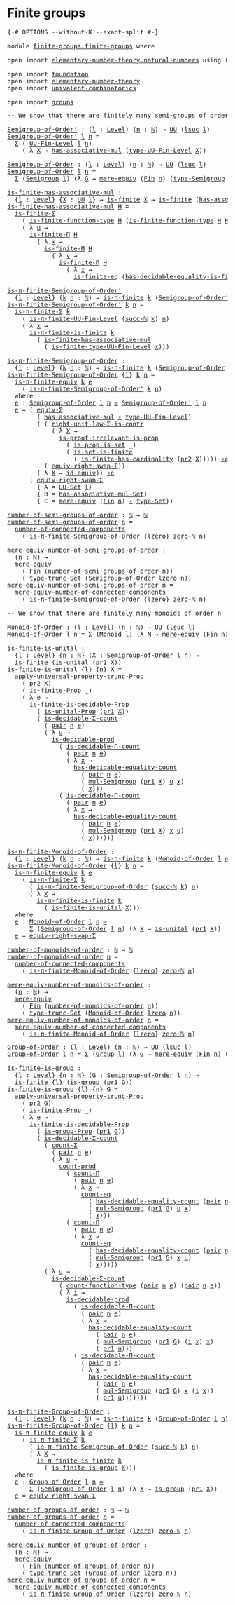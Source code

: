 # Finite groups

<pre class="Agda"><a id="26" class="Symbol">{-#</a> <a id="30" class="Keyword">OPTIONS</a> <a id="38" class="Pragma">--without-K</a> <a id="50" class="Pragma">--exact-split</a> <a id="64" class="Symbol">#-}</a>

<a id="69" class="Keyword">module</a> <a id="76" href="finite-groups.finite-groups.html" class="Module">finite-groups.finite-groups</a> <a id="104" class="Keyword">where</a>

<a id="111" class="Keyword">open</a> <a id="116" class="Keyword">import</a> <a id="123" href="elementary-number-theory.natural-numbers.html" class="Module">elementary-number-theory.natural-numbers</a> <a id="164" class="Keyword">using</a> <a id="170" class="Symbol">(</a><a id="171" href="elementary-number-theory.natural-numbers.html#1444" class="Datatype">ℕ</a><a id="172" class="Symbol">)</a>

<a id="175" class="Keyword">open</a> <a id="180" class="Keyword">import</a> <a id="187" href="foundation.html" class="Module">foundation</a>
<a id="198" class="Keyword">open</a> <a id="203" class="Keyword">import</a> <a id="210" href="elementary-number-theory.html" class="Module">elementary-number-theory</a>
<a id="235" class="Keyword">open</a> <a id="240" class="Keyword">import</a> <a id="247" href="univalent-combinatorics.html" class="Module">univalent-combinatorics</a>

<a id="272" class="Keyword">open</a> <a id="277" class="Keyword">import</a> <a id="284" href="groups.html" class="Module">groups</a>
</pre>
<pre class="Agda"><a id="304" class="Comment">-- We show that there are finitely many semi-groups of order n</a>

<a id="Semigroup-of-Order&#39;"></a><a id="368" href="finite-groups.finite-groups.html#368" class="Function">Semigroup-of-Order&#39;</a> <a id="388" class="Symbol">:</a> <a id="390" class="Symbol">(</a><a id="391" href="finite-groups.finite-groups.html#391" class="Bound">l</a> <a id="393" class="Symbol">:</a> <a id="395" href="Agda.Primitive.html#597" class="Postulate">Level</a><a id="400" class="Symbol">)</a> <a id="402" class="Symbol">(</a><a id="403" href="finite-groups.finite-groups.html#403" class="Bound">n</a> <a id="405" class="Symbol">:</a> <a id="407" href="elementary-number-theory.natural-numbers.html#1444" class="Datatype">ℕ</a><a id="408" class="Symbol">)</a> <a id="410" class="Symbol">→</a> <a id="412" href="Agda.Primitive.html#326" class="Primitive">UU</a> <a id="415" class="Symbol">(</a><a id="416" href="Agda.Primitive.html#780" class="Primitive">lsuc</a> <a id="421" href="finite-groups.finite-groups.html#391" class="Bound">l</a><a id="422" class="Symbol">)</a>
<a id="424" href="finite-groups.finite-groups.html#368" class="Function">Semigroup-of-Order&#39;</a> <a id="444" href="finite-groups.finite-groups.html#444" class="Bound">l</a> <a id="446" href="finite-groups.finite-groups.html#446" class="Bound">n</a> <a id="448" class="Symbol">=</a>
  <a id="452" href="foundation-core.dependent-pair-types.html#502" class="Record">Σ</a> <a id="454" class="Symbol">(</a> <a id="456" href="univalent-combinatorics.finite-types.html#4637" class="Function">UU-Fin-Level</a> <a id="469" href="finite-groups.finite-groups.html#444" class="Bound">l</a> <a id="471" href="finite-groups.finite-groups.html#446" class="Bound">n</a><a id="472" class="Symbol">)</a>
    <a id="478" class="Symbol">(</a> <a id="480" class="Symbol">λ</a> <a id="482" href="finite-groups.finite-groups.html#482" class="Bound">X</a> <a id="484" class="Symbol">→</a> <a id="486" href="groups.abstract-groups.html#679" class="Function">has-associative-mul</a> <a id="506" class="Symbol">(</a><a id="507" href="univalent-combinatorics.finite-types.html#4732" class="Function">type-UU-Fin-Level</a> <a id="525" href="finite-groups.finite-groups.html#482" class="Bound">X</a><a id="526" class="Symbol">))</a>

<a id="Semigroup-of-Order"></a><a id="530" href="finite-groups.finite-groups.html#530" class="Function">Semigroup-of-Order</a> <a id="549" class="Symbol">:</a> <a id="551" class="Symbol">(</a><a id="552" href="finite-groups.finite-groups.html#552" class="Bound">l</a> <a id="554" class="Symbol">:</a> <a id="556" href="Agda.Primitive.html#597" class="Postulate">Level</a><a id="561" class="Symbol">)</a> <a id="563" class="Symbol">(</a><a id="564" href="finite-groups.finite-groups.html#564" class="Bound">n</a> <a id="566" class="Symbol">:</a> <a id="568" href="elementary-number-theory.natural-numbers.html#1444" class="Datatype">ℕ</a><a id="569" class="Symbol">)</a> <a id="571" class="Symbol">→</a> <a id="573" href="Agda.Primitive.html#326" class="Primitive">UU</a> <a id="576" class="Symbol">(</a><a id="577" href="Agda.Primitive.html#780" class="Primitive">lsuc</a> <a id="582" href="finite-groups.finite-groups.html#552" class="Bound">l</a><a id="583" class="Symbol">)</a>
<a id="585" href="finite-groups.finite-groups.html#530" class="Function">Semigroup-of-Order</a> <a id="604" href="finite-groups.finite-groups.html#604" class="Bound">l</a> <a id="606" href="finite-groups.finite-groups.html#606" class="Bound">n</a> <a id="608" class="Symbol">=</a>
  <a id="612" href="foundation-core.dependent-pair-types.html#502" class="Record">Σ</a> <a id="614" class="Symbol">(</a><a id="615" href="groups.abstract-groups.html#951" class="Function">Semigroup</a> <a id="625" href="finite-groups.finite-groups.html#604" class="Bound">l</a><a id="626" class="Symbol">)</a> <a id="628" class="Symbol">(λ</a> <a id="631" href="finite-groups.finite-groups.html#631" class="Bound">G</a> <a id="633" class="Symbol">→</a> <a id="635" href="foundation.mere-equivalences.html#1406" class="Function">mere-equiv</a> <a id="646" class="Symbol">(</a><a id="647" href="univalent-combinatorics.standard-finite-types.html#1975" class="Function">Fin</a> <a id="651" href="finite-groups.finite-groups.html#606" class="Bound">n</a><a id="652" class="Symbol">)</a> <a id="654" class="Symbol">(</a><a id="655" href="groups.abstract-groups.html#1147" class="Function">type-Semigroup</a> <a id="670" href="finite-groups.finite-groups.html#631" class="Bound">G</a><a id="671" class="Symbol">))</a>

<a id="is-finite-has-associative-mul"></a><a id="675" href="finite-groups.finite-groups.html#675" class="Function">is-finite-has-associative-mul</a> <a id="705" class="Symbol">:</a>
  <a id="709" class="Symbol">{</a><a id="710" href="finite-groups.finite-groups.html#710" class="Bound">l</a> <a id="712" class="Symbol">:</a> <a id="714" href="Agda.Primitive.html#597" class="Postulate">Level</a><a id="719" class="Symbol">}</a> <a id="721" class="Symbol">{</a><a id="722" href="finite-groups.finite-groups.html#722" class="Bound">X</a> <a id="724" class="Symbol">:</a> <a id="726" href="Agda.Primitive.html#326" class="Primitive">UU</a> <a id="729" href="finite-groups.finite-groups.html#710" class="Bound">l</a><a id="730" class="Symbol">}</a> <a id="732" class="Symbol">→</a> <a id="734" href="univalent-combinatorics.finite-types.html#3732" class="Function">is-finite</a> <a id="744" href="finite-groups.finite-groups.html#722" class="Bound">X</a> <a id="746" class="Symbol">→</a> <a id="748" href="univalent-combinatorics.finite-types.html#3732" class="Function">is-finite</a> <a id="758" class="Symbol">(</a><a id="759" href="groups.abstract-groups.html#679" class="Function">has-associative-mul</a> <a id="779" href="finite-groups.finite-groups.html#722" class="Bound">X</a><a id="780" class="Symbol">)</a>
<a id="782" href="finite-groups.finite-groups.html#675" class="Function">is-finite-has-associative-mul</a> <a id="812" href="finite-groups.finite-groups.html#812" class="Bound">H</a> <a id="814" class="Symbol">=</a>
  <a id="818" href="univalent-combinatorics.dependent-sum-finite-types.html#2479" class="Function">is-finite-Σ</a>
    <a id="834" class="Symbol">(</a> <a id="836" href="univalent-combinatorics.finite-function-types.html#817" class="Function">is-finite-function-type</a> <a id="860" href="finite-groups.finite-groups.html#812" class="Bound">H</a> <a id="862" class="Symbol">(</a><a id="863" href="univalent-combinatorics.finite-function-types.html#817" class="Function">is-finite-function-type</a> <a id="887" href="finite-groups.finite-groups.html#812" class="Bound">H</a> <a id="889" href="finite-groups.finite-groups.html#812" class="Bound">H</a><a id="890" class="Symbol">))</a>
    <a id="897" class="Symbol">(</a> <a id="899" class="Symbol">λ</a> <a id="901" href="finite-groups.finite-groups.html#901" class="Bound">μ</a> <a id="903" class="Symbol">→</a>
      <a id="911" href="univalent-combinatorics.dependent-product-finite-types.html#696" class="Function">is-finite-Π</a> <a id="923" href="finite-groups.finite-groups.html#812" class="Bound">H</a>
        <a id="933" class="Symbol">(</a> <a id="935" class="Symbol">λ</a> <a id="937" href="finite-groups.finite-groups.html#937" class="Bound">x</a> <a id="939" class="Symbol">→</a>
          <a id="951" href="univalent-combinatorics.dependent-product-finite-types.html#696" class="Function">is-finite-Π</a> <a id="963" href="finite-groups.finite-groups.html#812" class="Bound">H</a>
            <a id="977" class="Symbol">(</a> <a id="979" class="Symbol">λ</a> <a id="981" href="finite-groups.finite-groups.html#981" class="Bound">y</a> <a id="983" class="Symbol">→</a>
              <a id="999" href="univalent-combinatorics.dependent-product-finite-types.html#696" class="Function">is-finite-Π</a> <a id="1011" href="finite-groups.finite-groups.html#812" class="Bound">H</a>
                <a id="1029" class="Symbol">(</a> <a id="1031" class="Symbol">λ</a> <a id="1033" href="finite-groups.finite-groups.html#1033" class="Bound">z</a> <a id="1035" class="Symbol">→</a>
                  <a id="1055" href="univalent-combinatorics.equality-finite-types.html#3302" class="Function">is-finite-eq</a> <a id="1068" class="Symbol">(</a><a id="1069" href="univalent-combinatorics.equality-finite-types.html#1960" class="Function">has-decidable-equality-is-finite</a> <a id="1102" href="finite-groups.finite-groups.html#812" class="Bound">H</a><a id="1103" class="Symbol">)))))</a>

<a id="is-π-finite-Semigroup-of-Order&#39;"></a><a id="1110" href="finite-groups.finite-groups.html#1110" class="Function">is-π-finite-Semigroup-of-Order&#39;</a> <a id="1142" class="Symbol">:</a>
  <a id="1146" class="Symbol">{</a><a id="1147" href="finite-groups.finite-groups.html#1147" class="Bound">l</a> <a id="1149" class="Symbol">:</a> <a id="1151" href="Agda.Primitive.html#597" class="Postulate">Level</a><a id="1156" class="Symbol">}</a> <a id="1158" class="Symbol">(</a><a id="1159" href="finite-groups.finite-groups.html#1159" class="Bound">k</a> <a id="1161" href="finite-groups.finite-groups.html#1161" class="Bound">n</a> <a id="1163" class="Symbol">:</a> <a id="1165" href="elementary-number-theory.natural-numbers.html#1444" class="Datatype">ℕ</a><a id="1166" class="Symbol">)</a> <a id="1168" class="Symbol">→</a> <a id="1170" href="univalent-combinatorics.pi-finite-types.html#8676" class="Function">is-π-finite</a> <a id="1182" href="finite-groups.finite-groups.html#1159" class="Bound">k</a> <a id="1184" class="Symbol">(</a><a id="1185" href="finite-groups.finite-groups.html#368" class="Function">Semigroup-of-Order&#39;</a> <a id="1205" href="finite-groups.finite-groups.html#1147" class="Bound">l</a> <a id="1207" href="finite-groups.finite-groups.html#1161" class="Bound">n</a><a id="1208" class="Symbol">)</a>
<a id="1210" href="finite-groups.finite-groups.html#1110" class="Function">is-π-finite-Semigroup-of-Order&#39;</a> <a id="1242" href="finite-groups.finite-groups.html#1242" class="Bound">k</a> <a id="1244" href="finite-groups.finite-groups.html#1244" class="Bound">n</a> <a id="1246" class="Symbol">=</a>
  <a id="1250" href="univalent-combinatorics.pi-finite-types.html#34735" class="Function">is-π-finite-Σ</a> <a id="1264" href="finite-groups.finite-groups.html#1242" class="Bound">k</a>
    <a id="1270" class="Symbol">(</a> <a id="1272" href="univalent-combinatorics.pi-finite-types.html#15770" class="Function">is-π-finite-UU-Fin-Level</a> <a id="1297" class="Symbol">(</a><a id="1298" href="elementary-number-theory.natural-numbers.html#1478" class="InductiveConstructor">succ-ℕ</a> <a id="1305" href="finite-groups.finite-groups.html#1242" class="Bound">k</a><a id="1306" class="Symbol">)</a> <a id="1308" href="finite-groups.finite-groups.html#1244" class="Bound">n</a><a id="1309" class="Symbol">)</a>
    <a id="1315" class="Symbol">(</a> <a id="1317" class="Symbol">λ</a> <a id="1319" href="finite-groups.finite-groups.html#1319" class="Bound">x</a> <a id="1321" class="Symbol">→</a>
      <a id="1329" href="univalent-combinatorics.pi-finite-types.html#14675" class="Function">is-π-finite-is-finite</a> <a id="1351" href="finite-groups.finite-groups.html#1242" class="Bound">k</a>
        <a id="1361" class="Symbol">(</a> <a id="1363" href="finite-groups.finite-groups.html#675" class="Function">is-finite-has-associative-mul</a>
          <a id="1403" class="Symbol">(</a> <a id="1405" href="univalent-combinatorics.finite-types.html#9777" class="Function">is-finite-type-UU-Fin-Level</a> <a id="1433" href="finite-groups.finite-groups.html#1319" class="Bound">x</a><a id="1434" class="Symbol">)))</a>

<a id="is-π-finite-Semigroup-of-Order"></a><a id="1439" href="finite-groups.finite-groups.html#1439" class="Function">is-π-finite-Semigroup-of-Order</a> <a id="1470" class="Symbol">:</a>
  <a id="1474" class="Symbol">{</a><a id="1475" href="finite-groups.finite-groups.html#1475" class="Bound">l</a> <a id="1477" class="Symbol">:</a> <a id="1479" href="Agda.Primitive.html#597" class="Postulate">Level</a><a id="1484" class="Symbol">}</a> <a id="1486" class="Symbol">(</a><a id="1487" href="finite-groups.finite-groups.html#1487" class="Bound">k</a> <a id="1489" href="finite-groups.finite-groups.html#1489" class="Bound">n</a> <a id="1491" class="Symbol">:</a> <a id="1493" href="elementary-number-theory.natural-numbers.html#1444" class="Datatype">ℕ</a><a id="1494" class="Symbol">)</a> <a id="1496" class="Symbol">→</a> <a id="1498" href="univalent-combinatorics.pi-finite-types.html#8676" class="Function">is-π-finite</a> <a id="1510" href="finite-groups.finite-groups.html#1487" class="Bound">k</a> <a id="1512" class="Symbol">(</a><a id="1513" href="finite-groups.finite-groups.html#530" class="Function">Semigroup-of-Order</a> <a id="1532" href="finite-groups.finite-groups.html#1475" class="Bound">l</a> <a id="1534" href="finite-groups.finite-groups.html#1489" class="Bound">n</a><a id="1535" class="Symbol">)</a>
<a id="1537" href="finite-groups.finite-groups.html#1439" class="Function">is-π-finite-Semigroup-of-Order</a> <a id="1568" class="Symbol">{</a><a id="1569" href="finite-groups.finite-groups.html#1569" class="Bound">l</a><a id="1570" class="Symbol">}</a> <a id="1572" href="finite-groups.finite-groups.html#1572" class="Bound">k</a> <a id="1574" href="finite-groups.finite-groups.html#1574" class="Bound">n</a> <a id="1576" class="Symbol">=</a>
  <a id="1580" href="univalent-combinatorics.pi-finite-types.html#10882" class="Function">is-π-finite-equiv</a> <a id="1598" href="finite-groups.finite-groups.html#1572" class="Bound">k</a> <a id="1600" href="finite-groups.finite-groups.html#1655" class="Function">e</a>
    <a id="1606" class="Symbol">(</a> <a id="1608" href="finite-groups.finite-groups.html#1110" class="Function">is-π-finite-Semigroup-of-Order&#39;</a> <a id="1640" href="finite-groups.finite-groups.html#1572" class="Bound">k</a> <a id="1642" href="finite-groups.finite-groups.html#1574" class="Bound">n</a><a id="1643" class="Symbol">)</a>
  <a id="1647" class="Keyword">where</a>
  <a id="1655" href="finite-groups.finite-groups.html#1655" class="Function">e</a> <a id="1657" class="Symbol">:</a> <a id="1659" href="finite-groups.finite-groups.html#530" class="Function">Semigroup-of-Order</a> <a id="1678" href="finite-groups.finite-groups.html#1569" class="Bound">l</a> <a id="1680" href="finite-groups.finite-groups.html#1574" class="Bound">n</a> <a id="1682" href="foundation-core.equivalences.html#1607" class="Function Operator">≃</a> <a id="1684" href="finite-groups.finite-groups.html#368" class="Function">Semigroup-of-Order&#39;</a> <a id="1704" href="finite-groups.finite-groups.html#1569" class="Bound">l</a> <a id="1706" href="finite-groups.finite-groups.html#1574" class="Bound">n</a>
  <a id="1710" href="finite-groups.finite-groups.html#1655" class="Function">e</a> <a id="1712" class="Symbol">=</a> <a id="1714" class="Symbol">(</a> <a id="1716" href="foundation-core.functoriality-dependent-pair-types.html#10421" class="Function">equiv-Σ</a>
        <a id="1732" class="Symbol">(</a> <a id="1734" href="groups.abstract-groups.html#679" class="Function">has-associative-mul</a> <a id="1754" href="foundation-core.functions.html#407" class="Function Operator">∘</a> <a id="1756" href="univalent-combinatorics.finite-types.html#4732" class="Function">type-UU-Fin-Level</a><a id="1773" class="Symbol">)</a>
        <a id="1783" class="Symbol">(</a> <a id="1785" class="Symbol">(</a> <a id="1787" href="foundation-core.type-arithmetic-dependent-pair-types.html#4301" class="Function">right-unit-law-Σ-is-contr</a>
            <a id="1825" class="Symbol">(</a> <a id="1827" class="Symbol">λ</a> <a id="1829" href="finite-groups.finite-groups.html#1829" class="Bound">X</a> <a id="1831" class="Symbol">→</a>
              <a id="1847" href="foundation-core.propositions.html#2978" class="Function">is-proof-irrelevant-is-prop</a>
                <a id="1891" class="Symbol">(</a> <a id="1893" href="foundation.sets.html#2041" class="Function">is-prop-is-set</a> <a id="1908" class="Symbol">_)</a>
                <a id="1927" class="Symbol">(</a> <a id="1929" href="univalent-combinatorics.equality-finite-types.html#1601" class="Function">is-set-is-finite</a>
                  <a id="1964" class="Symbol">(</a> <a id="1966" href="univalent-combinatorics.finite-types.html#11573" class="Function">is-finite-has-cardinality</a> <a id="1992" class="Symbol">(</a><a id="1993" href="foundation-core.dependent-pair-types.html#604" class="Field">pr2</a> <a id="1997" href="finite-groups.finite-groups.html#1829" class="Bound">X</a><a id="1998" class="Symbol">)))))</a> <a id="2004" href="foundation-core.equivalences.html#7843" class="Function Operator">∘e</a>
          <a id="2017" class="Symbol">(</a> <a id="2019" href="foundation-core.type-arithmetic-dependent-pair-types.html#11499" class="Function">equiv-right-swap-Σ</a><a id="2037" class="Symbol">))</a>
        <a id="2048" class="Symbol">(</a> <a id="2050" class="Symbol">λ</a> <a id="2052" href="finite-groups.finite-groups.html#2052" class="Bound">X</a> <a id="2054" class="Symbol">→</a> <a id="2056" href="foundation-core.equivalences.html#2480" class="Function">id-equiv</a><a id="2064" class="Symbol">))</a> <a id="2067" href="foundation-core.equivalences.html#7843" class="Function Operator">∘e</a>
      <a id="2076" class="Symbol">(</a> <a id="2078" href="foundation-core.type-arithmetic-dependent-pair-types.html#11499" class="Function">equiv-right-swap-Σ</a>
        <a id="2105" class="Symbol">{</a> <a id="2107" class="Argument">A</a> <a id="2109" class="Symbol">=</a> <a id="2111" href="foundation-core.sets.html#1177" class="Function">UU-Set</a> <a id="2118" href="finite-groups.finite-groups.html#1569" class="Bound">l</a><a id="2119" class="Symbol">}</a>
        <a id="2129" class="Symbol">{</a> <a id="2131" class="Argument">B</a> <a id="2133" class="Symbol">=</a> <a id="2135" href="groups.abstract-groups.html#825" class="Function">has-associative-mul-Set</a><a id="2158" class="Symbol">}</a>
        <a id="2168" class="Symbol">{</a> <a id="2170" class="Argument">C</a> <a id="2172" class="Symbol">=</a> <a id="2174" href="foundation.mere-equivalences.html#1406" class="Function">mere-equiv</a> <a id="2185" class="Symbol">(</a><a id="2186" href="univalent-combinatorics.standard-finite-types.html#1975" class="Function">Fin</a> <a id="2190" href="finite-groups.finite-groups.html#1574" class="Bound">n</a><a id="2191" class="Symbol">)</a> <a id="2193" href="foundation-core.functions.html#407" class="Function Operator">∘</a> <a id="2195" href="foundation-core.sets.html#1291" class="Function">type-Set</a><a id="2203" class="Symbol">})</a>

<a id="number-of-semi-groups-of-order"></a><a id="2207" href="finite-groups.finite-groups.html#2207" class="Function">number-of-semi-groups-of-order</a> <a id="2238" class="Symbol">:</a> <a id="2240" href="elementary-number-theory.natural-numbers.html#1444" class="Datatype">ℕ</a> <a id="2242" class="Symbol">→</a> <a id="2244" href="elementary-number-theory.natural-numbers.html#1444" class="Datatype">ℕ</a>
<a id="2246" href="finite-groups.finite-groups.html#2207" class="Function">number-of-semi-groups-of-order</a> <a id="2277" href="finite-groups.finite-groups.html#2277" class="Bound">n</a> <a id="2279" class="Symbol">=</a>
  <a id="2283" href="univalent-combinatorics.pi-finite-types.html#7954" class="Function">number-of-connected-components</a>
    <a id="2318" class="Symbol">(</a> <a id="2320" href="finite-groups.finite-groups.html#1439" class="Function">is-π-finite-Semigroup-of-Order</a> <a id="2351" class="Symbol">{</a><a id="2352" href="Agda.Primitive.html#764" class="Primitive">lzero</a><a id="2357" class="Symbol">}</a> <a id="2359" href="elementary-number-theory.natural-numbers.html#1465" class="InductiveConstructor">zero-ℕ</a> <a id="2366" href="finite-groups.finite-groups.html#2277" class="Bound">n</a><a id="2367" class="Symbol">)</a>

<a id="mere-equiv-number-of-semi-groups-of-order"></a><a id="2370" href="finite-groups.finite-groups.html#2370" class="Function">mere-equiv-number-of-semi-groups-of-order</a> <a id="2412" class="Symbol">:</a>
  <a id="2416" class="Symbol">(</a><a id="2417" href="finite-groups.finite-groups.html#2417" class="Bound">n</a> <a id="2419" class="Symbol">:</a> <a id="2421" href="elementary-number-theory.natural-numbers.html#1444" class="Datatype">ℕ</a><a id="2422" class="Symbol">)</a> <a id="2424" class="Symbol">→</a>
  <a id="2428" href="foundation.mere-equivalences.html#1406" class="Function">mere-equiv</a>
    <a id="2443" class="Symbol">(</a> <a id="2445" href="univalent-combinatorics.standard-finite-types.html#1975" class="Function">Fin</a> <a id="2449" class="Symbol">(</a><a id="2450" href="finite-groups.finite-groups.html#2207" class="Function">number-of-semi-groups-of-order</a> <a id="2481" href="finite-groups.finite-groups.html#2417" class="Bound">n</a><a id="2482" class="Symbol">))</a>
    <a id="2489" class="Symbol">(</a> <a id="2491" href="foundation.set-truncations.html#3386" class="Postulate">type-trunc-Set</a> <a id="2506" class="Symbol">(</a><a id="2507" href="finite-groups.finite-groups.html#530" class="Function">Semigroup-of-Order</a> <a id="2526" href="Agda.Primitive.html#764" class="Primitive">lzero</a> <a id="2532" href="finite-groups.finite-groups.html#2417" class="Bound">n</a><a id="2533" class="Symbol">))</a>
<a id="2536" href="finite-groups.finite-groups.html#2370" class="Function">mere-equiv-number-of-semi-groups-of-order</a> <a id="2578" href="finite-groups.finite-groups.html#2578" class="Bound">n</a> <a id="2580" class="Symbol">=</a>
  <a id="2584" href="univalent-combinatorics.pi-finite-types.html#8119" class="Function">mere-equiv-number-of-connected-components</a>
    <a id="2630" class="Symbol">(</a> <a id="2632" href="finite-groups.finite-groups.html#1439" class="Function">is-π-finite-Semigroup-of-Order</a> <a id="2663" class="Symbol">{</a><a id="2664" href="Agda.Primitive.html#764" class="Primitive">lzero</a><a id="2669" class="Symbol">}</a> <a id="2671" href="elementary-number-theory.natural-numbers.html#1465" class="InductiveConstructor">zero-ℕ</a> <a id="2678" href="finite-groups.finite-groups.html#2578" class="Bound">n</a><a id="2679" class="Symbol">)</a>

<a id="2682" class="Comment">-- We show that there are finitely many monoids of order n</a>

<a id="Monoid-of-Order"></a><a id="2742" href="finite-groups.finite-groups.html#2742" class="Function">Monoid-of-Order</a> <a id="2758" class="Symbol">:</a> <a id="2760" class="Symbol">(</a><a id="2761" href="finite-groups.finite-groups.html#2761" class="Bound">l</a> <a id="2763" class="Symbol">:</a> <a id="2765" href="Agda.Primitive.html#597" class="Postulate">Level</a><a id="2770" class="Symbol">)</a> <a id="2772" class="Symbol">(</a><a id="2773" href="finite-groups.finite-groups.html#2773" class="Bound">n</a> <a id="2775" class="Symbol">:</a> <a id="2777" href="elementary-number-theory.natural-numbers.html#1444" class="Datatype">ℕ</a><a id="2778" class="Symbol">)</a> <a id="2780" class="Symbol">→</a> <a id="2782" href="Agda.Primitive.html#326" class="Primitive">UU</a> <a id="2785" class="Symbol">(</a><a id="2786" href="Agda.Primitive.html#780" class="Primitive">lsuc</a> <a id="2791" href="finite-groups.finite-groups.html#2761" class="Bound">l</a><a id="2792" class="Symbol">)</a>
<a id="2794" href="finite-groups.finite-groups.html#2742" class="Function">Monoid-of-Order</a> <a id="2810" href="finite-groups.finite-groups.html#2810" class="Bound">l</a> <a id="2812" href="finite-groups.finite-groups.html#2812" class="Bound">n</a> <a id="2814" class="Symbol">=</a> <a id="2816" href="foundation-core.dependent-pair-types.html#502" class="Record">Σ</a> <a id="2818" class="Symbol">(</a><a id="2819" href="groups.abstract-groups.html#16862" class="Function">Monoid</a> <a id="2826" href="finite-groups.finite-groups.html#2810" class="Bound">l</a><a id="2827" class="Symbol">)</a> <a id="2829" class="Symbol">(λ</a> <a id="2832" href="finite-groups.finite-groups.html#2832" class="Bound">M</a> <a id="2834" class="Symbol">→</a> <a id="2836" href="foundation.mere-equivalences.html#1406" class="Function">mere-equiv</a> <a id="2847" class="Symbol">(</a><a id="2848" href="univalent-combinatorics.standard-finite-types.html#1975" class="Function">Fin</a> <a id="2852" href="finite-groups.finite-groups.html#2812" class="Bound">n</a><a id="2853" class="Symbol">)</a> <a id="2855" class="Symbol">(</a><a id="2856" href="groups.abstract-groups.html#17027" class="Function">type-Monoid</a> <a id="2868" href="finite-groups.finite-groups.html#2832" class="Bound">M</a><a id="2869" class="Symbol">))</a>

<a id="is-finite-is-unital"></a><a id="2873" href="finite-groups.finite-groups.html#2873" class="Function">is-finite-is-unital</a> <a id="2893" class="Symbol">:</a>
  <a id="2897" class="Symbol">{</a><a id="2898" href="finite-groups.finite-groups.html#2898" class="Bound">l</a> <a id="2900" class="Symbol">:</a> <a id="2902" href="Agda.Primitive.html#597" class="Postulate">Level</a><a id="2907" class="Symbol">}</a> <a id="2909" class="Symbol">{</a><a id="2910" href="finite-groups.finite-groups.html#2910" class="Bound">n</a> <a id="2912" class="Symbol">:</a> <a id="2914" href="elementary-number-theory.natural-numbers.html#1444" class="Datatype">ℕ</a><a id="2915" class="Symbol">}</a> <a id="2917" class="Symbol">(</a><a id="2918" href="finite-groups.finite-groups.html#2918" class="Bound">X</a> <a id="2920" class="Symbol">:</a> <a id="2922" href="finite-groups.finite-groups.html#530" class="Function">Semigroup-of-Order</a> <a id="2941" href="finite-groups.finite-groups.html#2898" class="Bound">l</a> <a id="2943" href="finite-groups.finite-groups.html#2910" class="Bound">n</a><a id="2944" class="Symbol">)</a> <a id="2946" class="Symbol">→</a>
  <a id="2950" href="univalent-combinatorics.finite-types.html#3732" class="Function">is-finite</a> <a id="2960" class="Symbol">(</a><a id="2961" href="groups.abstract-groups.html#16639" class="Function">is-unital</a> <a id="2971" class="Symbol">(</a><a id="2972" href="foundation-core.dependent-pair-types.html#592" class="Field">pr1</a> <a id="2976" href="finite-groups.finite-groups.html#2918" class="Bound">X</a><a id="2977" class="Symbol">))</a>
<a id="2980" href="finite-groups.finite-groups.html#2873" class="Function">is-finite-is-unital</a> <a id="3000" class="Symbol">{</a><a id="3001" href="finite-groups.finite-groups.html#3001" class="Bound">l</a><a id="3002" class="Symbol">}</a> <a id="3004" class="Symbol">{</a><a id="3005" href="finite-groups.finite-groups.html#3005" class="Bound">n</a><a id="3006" class="Symbol">}</a> <a id="3008" href="finite-groups.finite-groups.html#3008" class="Bound">X</a> <a id="3010" class="Symbol">=</a>
  <a id="3014" href="foundation.propositional-truncations.html#5148" class="Function">apply-universal-property-trunc-Prop</a>
    <a id="3054" class="Symbol">(</a> <a id="3056" href="foundation-core.dependent-pair-types.html#604" class="Field">pr2</a> <a id="3060" href="finite-groups.finite-groups.html#3008" class="Bound">X</a><a id="3061" class="Symbol">)</a>
    <a id="3067" class="Symbol">(</a> <a id="3069" href="univalent-combinatorics.finite-types.html#3641" class="Function">is-finite-Prop</a> <a id="3084" class="Symbol">_)</a>
    <a id="3091" class="Symbol">(</a> <a id="3093" class="Symbol">λ</a> <a id="3095" href="finite-groups.finite-groups.html#3095" class="Bound">e</a> <a id="3097" class="Symbol">→</a>
      <a id="3105" href="univalent-combinatorics.finite-types.html#8538" class="Function">is-finite-is-decidable-Prop</a>
        <a id="3141" class="Symbol">(</a> <a id="3143" href="groups.abstract-groups.html#18976" class="Function">is-unital-Prop</a> <a id="3158" class="Symbol">(</a><a id="3159" href="foundation-core.dependent-pair-types.html#592" class="Field">pr1</a> <a id="3163" href="finite-groups.finite-groups.html#3008" class="Bound">X</a><a id="3164" class="Symbol">))</a>
        <a id="3175" class="Symbol">(</a> <a id="3177" href="univalent-combinatorics.decidable-dependent-pair-types.html#800" class="Function">is-decidable-Σ-count</a>
          <a id="3208" class="Symbol">(</a> <a id="3210" href="foundation-core.dependent-pair-types.html#575" class="InductiveConstructor">pair</a> <a id="3215" href="finite-groups.finite-groups.html#3005" class="Bound">n</a> <a id="3217" href="finite-groups.finite-groups.html#3095" class="Bound">e</a><a id="3218" class="Symbol">)</a>
          <a id="3230" class="Symbol">(</a> <a id="3232" class="Symbol">λ</a> <a id="3234" href="finite-groups.finite-groups.html#3234" class="Bound">u</a> <a id="3236" class="Symbol">→</a>
            <a id="3250" href="foundation.decidable-types.html#3650" class="Function">is-decidable-prod</a>
              <a id="3282" class="Symbol">(</a> <a id="3284" href="univalent-combinatorics.decidable-dependent-function-types.html#1130" class="Function">is-decidable-Π-count</a>
                <a id="3321" class="Symbol">(</a> <a id="3323" href="foundation-core.dependent-pair-types.html#575" class="InductiveConstructor">pair</a> <a id="3328" href="finite-groups.finite-groups.html#3005" class="Bound">n</a> <a id="3330" href="finite-groups.finite-groups.html#3095" class="Bound">e</a><a id="3331" class="Symbol">)</a>
                <a id="3349" class="Symbol">(</a> <a id="3351" class="Symbol">λ</a> <a id="3353" href="finite-groups.finite-groups.html#3353" class="Bound">x</a> <a id="3355" class="Symbol">→</a>
                  <a id="3375" href="univalent-combinatorics.counting.html#5708" class="Function">has-decidable-equality-count</a>
                    <a id="3424" class="Symbol">(</a> <a id="3426" href="foundation-core.dependent-pair-types.html#575" class="InductiveConstructor">pair</a> <a id="3431" href="finite-groups.finite-groups.html#3005" class="Bound">n</a> <a id="3433" href="finite-groups.finite-groups.html#3095" class="Bound">e</a><a id="3434" class="Symbol">)</a>
                    <a id="3456" class="Symbol">(</a> <a id="3458" href="groups.abstract-groups.html#1421" class="Function">mul-Semigroup</a> <a id="3472" class="Symbol">(</a><a id="3473" href="foundation-core.dependent-pair-types.html#592" class="Field">pr1</a> <a id="3477" href="finite-groups.finite-groups.html#3008" class="Bound">X</a><a id="3478" class="Symbol">)</a> <a id="3480" href="finite-groups.finite-groups.html#3234" class="Bound">u</a> <a id="3482" href="finite-groups.finite-groups.html#3353" class="Bound">x</a><a id="3483" class="Symbol">)</a>
                    <a id="3505" class="Symbol">(</a> <a id="3507" href="finite-groups.finite-groups.html#3353" class="Bound">x</a><a id="3508" class="Symbol">)))</a>
              <a id="3526" class="Symbol">(</a> <a id="3528" href="univalent-combinatorics.decidable-dependent-function-types.html#1130" class="Function">is-decidable-Π-count</a>
                <a id="3565" class="Symbol">(</a> <a id="3567" href="foundation-core.dependent-pair-types.html#575" class="InductiveConstructor">pair</a> <a id="3572" href="finite-groups.finite-groups.html#3005" class="Bound">n</a> <a id="3574" href="finite-groups.finite-groups.html#3095" class="Bound">e</a><a id="3575" class="Symbol">)</a>
                <a id="3593" class="Symbol">(</a> <a id="3595" class="Symbol">λ</a> <a id="3597" href="finite-groups.finite-groups.html#3597" class="Bound">x</a> <a id="3599" class="Symbol">→</a>
                  <a id="3619" href="univalent-combinatorics.counting.html#5708" class="Function">has-decidable-equality-count</a>
                    <a id="3668" class="Symbol">(</a> <a id="3670" href="foundation-core.dependent-pair-types.html#575" class="InductiveConstructor">pair</a> <a id="3675" href="finite-groups.finite-groups.html#3005" class="Bound">n</a> <a id="3677" href="finite-groups.finite-groups.html#3095" class="Bound">e</a><a id="3678" class="Symbol">)</a>
                    <a id="3700" class="Symbol">(</a> <a id="3702" href="groups.abstract-groups.html#1421" class="Function">mul-Semigroup</a> <a id="3716" class="Symbol">(</a><a id="3717" href="foundation-core.dependent-pair-types.html#592" class="Field">pr1</a> <a id="3721" href="finite-groups.finite-groups.html#3008" class="Bound">X</a><a id="3722" class="Symbol">)</a> <a id="3724" href="finite-groups.finite-groups.html#3597" class="Bound">x</a> <a id="3726" href="finite-groups.finite-groups.html#3234" class="Bound">u</a><a id="3727" class="Symbol">)</a>
                    <a id="3749" class="Symbol">(</a> <a id="3751" href="finite-groups.finite-groups.html#3597" class="Bound">x</a><a id="3752" class="Symbol">))))))</a>

<a id="is-π-finite-Monoid-of-Order"></a><a id="3760" href="finite-groups.finite-groups.html#3760" class="Function">is-π-finite-Monoid-of-Order</a> <a id="3788" class="Symbol">:</a>
  <a id="3792" class="Symbol">{</a><a id="3793" href="finite-groups.finite-groups.html#3793" class="Bound">l</a> <a id="3795" class="Symbol">:</a> <a id="3797" href="Agda.Primitive.html#597" class="Postulate">Level</a><a id="3802" class="Symbol">}</a> <a id="3804" class="Symbol">(</a><a id="3805" href="finite-groups.finite-groups.html#3805" class="Bound">k</a> <a id="3807" href="finite-groups.finite-groups.html#3807" class="Bound">n</a> <a id="3809" class="Symbol">:</a> <a id="3811" href="elementary-number-theory.natural-numbers.html#1444" class="Datatype">ℕ</a><a id="3812" class="Symbol">)</a> <a id="3814" class="Symbol">→</a> <a id="3816" href="univalent-combinatorics.pi-finite-types.html#8676" class="Function">is-π-finite</a> <a id="3828" href="finite-groups.finite-groups.html#3805" class="Bound">k</a> <a id="3830" class="Symbol">(</a><a id="3831" href="finite-groups.finite-groups.html#2742" class="Function">Monoid-of-Order</a> <a id="3847" href="finite-groups.finite-groups.html#3793" class="Bound">l</a> <a id="3849" href="finite-groups.finite-groups.html#3807" class="Bound">n</a><a id="3850" class="Symbol">)</a>
<a id="3852" href="finite-groups.finite-groups.html#3760" class="Function">is-π-finite-Monoid-of-Order</a> <a id="3880" class="Symbol">{</a><a id="3881" href="finite-groups.finite-groups.html#3881" class="Bound">l</a><a id="3882" class="Symbol">}</a> <a id="3884" href="finite-groups.finite-groups.html#3884" class="Bound">k</a> <a id="3886" href="finite-groups.finite-groups.html#3886" class="Bound">n</a> <a id="3888" class="Symbol">=</a>
  <a id="3892" href="univalent-combinatorics.pi-finite-types.html#10882" class="Function">is-π-finite-equiv</a> <a id="3910" href="finite-groups.finite-groups.html#3884" class="Bound">k</a> <a id="3912" href="finite-groups.finite-groups.html#4082" class="Function">e</a>
    <a id="3918" class="Symbol">(</a> <a id="3920" href="univalent-combinatorics.pi-finite-types.html#34735" class="Function">is-π-finite-Σ</a> <a id="3934" href="finite-groups.finite-groups.html#3884" class="Bound">k</a>
      <a id="3942" class="Symbol">(</a> <a id="3944" href="finite-groups.finite-groups.html#1439" class="Function">is-π-finite-Semigroup-of-Order</a> <a id="3975" class="Symbol">(</a><a id="3976" href="elementary-number-theory.natural-numbers.html#1478" class="InductiveConstructor">succ-ℕ</a> <a id="3983" href="finite-groups.finite-groups.html#3884" class="Bound">k</a><a id="3984" class="Symbol">)</a> <a id="3986" href="finite-groups.finite-groups.html#3886" class="Bound">n</a><a id="3987" class="Symbol">)</a>
      <a id="3995" class="Symbol">(</a> <a id="3997" class="Symbol">λ</a> <a id="3999" href="finite-groups.finite-groups.html#3999" class="Bound">X</a> <a id="4001" class="Symbol">→</a>
        <a id="4011" href="univalent-combinatorics.pi-finite-types.html#14675" class="Function">is-π-finite-is-finite</a> <a id="4033" href="finite-groups.finite-groups.html#3884" class="Bound">k</a>
          <a id="4045" class="Symbol">(</a> <a id="4047" href="finite-groups.finite-groups.html#2873" class="Function">is-finite-is-unital</a> <a id="4067" href="finite-groups.finite-groups.html#3999" class="Bound">X</a><a id="4068" class="Symbol">)))</a>
  <a id="4074" class="Keyword">where</a>
  <a id="4082" href="finite-groups.finite-groups.html#4082" class="Function">e</a> <a id="4084" class="Symbol">:</a> <a id="4086" href="finite-groups.finite-groups.html#2742" class="Function">Monoid-of-Order</a> <a id="4102" href="finite-groups.finite-groups.html#3881" class="Bound">l</a> <a id="4104" href="finite-groups.finite-groups.html#3886" class="Bound">n</a> <a id="4106" href="foundation-core.equivalences.html#1607" class="Function Operator">≃</a>
      <a id="4114" href="foundation-core.dependent-pair-types.html#502" class="Record">Σ</a> <a id="4116" class="Symbol">(</a><a id="4117" href="finite-groups.finite-groups.html#530" class="Function">Semigroup-of-Order</a> <a id="4136" href="finite-groups.finite-groups.html#3881" class="Bound">l</a> <a id="4138" href="finite-groups.finite-groups.html#3886" class="Bound">n</a><a id="4139" class="Symbol">)</a> <a id="4141" class="Symbol">(λ</a> <a id="4144" href="finite-groups.finite-groups.html#4144" class="Bound">X</a> <a id="4146" class="Symbol">→</a> <a id="4148" href="groups.abstract-groups.html#16639" class="Function">is-unital</a> <a id="4158" class="Symbol">(</a><a id="4159" href="foundation-core.dependent-pair-types.html#592" class="Field">pr1</a> <a id="4163" href="finite-groups.finite-groups.html#4144" class="Bound">X</a><a id="4164" class="Symbol">))</a>
  <a id="4169" href="finite-groups.finite-groups.html#4082" class="Function">e</a> <a id="4171" class="Symbol">=</a> <a id="4173" href="foundation-core.type-arithmetic-dependent-pair-types.html#11499" class="Function">equiv-right-swap-Σ</a>

<a id="number-of-monoids-of-order"></a><a id="4193" href="finite-groups.finite-groups.html#4193" class="Function">number-of-monoids-of-order</a> <a id="4220" class="Symbol">:</a> <a id="4222" href="elementary-number-theory.natural-numbers.html#1444" class="Datatype">ℕ</a> <a id="4224" class="Symbol">→</a> <a id="4226" href="elementary-number-theory.natural-numbers.html#1444" class="Datatype">ℕ</a>
<a id="4228" href="finite-groups.finite-groups.html#4193" class="Function">number-of-monoids-of-order</a> <a id="4255" href="finite-groups.finite-groups.html#4255" class="Bound">n</a> <a id="4257" class="Symbol">=</a>
  <a id="4261" href="univalent-combinatorics.pi-finite-types.html#7954" class="Function">number-of-connected-components</a>
    <a id="4296" class="Symbol">(</a> <a id="4298" href="finite-groups.finite-groups.html#3760" class="Function">is-π-finite-Monoid-of-Order</a> <a id="4326" class="Symbol">{</a><a id="4327" href="Agda.Primitive.html#764" class="Primitive">lzero</a><a id="4332" class="Symbol">}</a> <a id="4334" href="elementary-number-theory.natural-numbers.html#1465" class="InductiveConstructor">zero-ℕ</a> <a id="4341" href="finite-groups.finite-groups.html#4255" class="Bound">n</a><a id="4342" class="Symbol">)</a>

<a id="mere-equiv-number-of-monoids-of-order"></a><a id="4345" href="finite-groups.finite-groups.html#4345" class="Function">mere-equiv-number-of-monoids-of-order</a> <a id="4383" class="Symbol">:</a>
  <a id="4387" class="Symbol">(</a><a id="4388" href="finite-groups.finite-groups.html#4388" class="Bound">n</a> <a id="4390" class="Symbol">:</a> <a id="4392" href="elementary-number-theory.natural-numbers.html#1444" class="Datatype">ℕ</a><a id="4393" class="Symbol">)</a> <a id="4395" class="Symbol">→</a>
  <a id="4399" href="foundation.mere-equivalences.html#1406" class="Function">mere-equiv</a>
    <a id="4414" class="Symbol">(</a> <a id="4416" href="univalent-combinatorics.standard-finite-types.html#1975" class="Function">Fin</a> <a id="4420" class="Symbol">(</a><a id="4421" href="finite-groups.finite-groups.html#4193" class="Function">number-of-monoids-of-order</a> <a id="4448" href="finite-groups.finite-groups.html#4388" class="Bound">n</a><a id="4449" class="Symbol">))</a>
    <a id="4456" class="Symbol">(</a> <a id="4458" href="foundation.set-truncations.html#3386" class="Postulate">type-trunc-Set</a> <a id="4473" class="Symbol">(</a><a id="4474" href="finite-groups.finite-groups.html#2742" class="Function">Monoid-of-Order</a> <a id="4490" href="Agda.Primitive.html#764" class="Primitive">lzero</a> <a id="4496" href="finite-groups.finite-groups.html#4388" class="Bound">n</a><a id="4497" class="Symbol">))</a>
<a id="4500" href="finite-groups.finite-groups.html#4345" class="Function">mere-equiv-number-of-monoids-of-order</a> <a id="4538" href="finite-groups.finite-groups.html#4538" class="Bound">n</a> <a id="4540" class="Symbol">=</a>
  <a id="4544" href="univalent-combinatorics.pi-finite-types.html#8119" class="Function">mere-equiv-number-of-connected-components</a>
    <a id="4590" class="Symbol">(</a> <a id="4592" href="finite-groups.finite-groups.html#3760" class="Function">is-π-finite-Monoid-of-Order</a> <a id="4620" class="Symbol">{</a><a id="4621" href="Agda.Primitive.html#764" class="Primitive">lzero</a><a id="4626" class="Symbol">}</a> <a id="4628" href="elementary-number-theory.natural-numbers.html#1465" class="InductiveConstructor">zero-ℕ</a> <a id="4635" href="finite-groups.finite-groups.html#4538" class="Bound">n</a><a id="4636" class="Symbol">)</a>
</pre>

<pre class="Agda"><a id="Group-of-Order"></a><a id="4652" href="finite-groups.finite-groups.html#4652" class="Function">Group-of-Order</a> <a id="4667" class="Symbol">:</a> <a id="4669" class="Symbol">(</a><a id="4670" href="finite-groups.finite-groups.html#4670" class="Bound">l</a> <a id="4672" class="Symbol">:</a> <a id="4674" href="Agda.Primitive.html#597" class="Postulate">Level</a><a id="4679" class="Symbol">)</a> <a id="4681" class="Symbol">(</a><a id="4682" href="finite-groups.finite-groups.html#4682" class="Bound">n</a> <a id="4684" class="Symbol">:</a> <a id="4686" href="elementary-number-theory.natural-numbers.html#1444" class="Datatype">ℕ</a><a id="4687" class="Symbol">)</a> <a id="4689" class="Symbol">→</a> <a id="4691" href="Agda.Primitive.html#326" class="Primitive">UU</a> <a id="4694" class="Symbol">(</a><a id="4695" href="Agda.Primitive.html#780" class="Primitive">lsuc</a> <a id="4700" href="finite-groups.finite-groups.html#4670" class="Bound">l</a><a id="4701" class="Symbol">)</a>
<a id="4703" href="finite-groups.finite-groups.html#4652" class="Function">Group-of-Order</a> <a id="4718" href="finite-groups.finite-groups.html#4718" class="Bound">l</a> <a id="4720" href="finite-groups.finite-groups.html#4720" class="Bound">n</a> <a id="4722" class="Symbol">=</a> <a id="4724" href="foundation-core.dependent-pair-types.html#502" class="Record">Σ</a> <a id="4726" class="Symbol">(</a><a id="4727" href="groups.abstract-groups.html#23582" class="Function">Group</a> <a id="4733" href="finite-groups.finite-groups.html#4718" class="Bound">l</a><a id="4734" class="Symbol">)</a> <a id="4736" class="Symbol">(λ</a> <a id="4739" href="finite-groups.finite-groups.html#4739" class="Bound">G</a> <a id="4741" class="Symbol">→</a> <a id="4743" href="foundation.mere-equivalences.html#1406" class="Function">mere-equiv</a> <a id="4754" class="Symbol">(</a><a id="4755" href="univalent-combinatorics.standard-finite-types.html#1975" class="Function">Fin</a> <a id="4759" href="finite-groups.finite-groups.html#4720" class="Bound">n</a><a id="4760" class="Symbol">)</a> <a id="4762" class="Symbol">(</a><a id="4763" href="groups.abstract-groups.html#23860" class="Function">type-Group</a> <a id="4774" href="finite-groups.finite-groups.html#4739" class="Bound">G</a><a id="4775" class="Symbol">))</a>

<a id="is-finite-is-group"></a><a id="4779" href="finite-groups.finite-groups.html#4779" class="Function">is-finite-is-group</a> <a id="4798" class="Symbol">:</a>
  <a id="4802" class="Symbol">{</a><a id="4803" href="finite-groups.finite-groups.html#4803" class="Bound">l</a> <a id="4805" class="Symbol">:</a> <a id="4807" href="Agda.Primitive.html#597" class="Postulate">Level</a><a id="4812" class="Symbol">}</a> <a id="4814" class="Symbol">{</a><a id="4815" href="finite-groups.finite-groups.html#4815" class="Bound">n</a> <a id="4817" class="Symbol">:</a> <a id="4819" href="elementary-number-theory.natural-numbers.html#1444" class="Datatype">ℕ</a><a id="4820" class="Symbol">}</a> <a id="4822" class="Symbol">(</a><a id="4823" href="finite-groups.finite-groups.html#4823" class="Bound">G</a> <a id="4825" class="Symbol">:</a> <a id="4827" href="finite-groups.finite-groups.html#530" class="Function">Semigroup-of-Order</a> <a id="4846" href="finite-groups.finite-groups.html#4803" class="Bound">l</a> <a id="4848" href="finite-groups.finite-groups.html#4815" class="Bound">n</a><a id="4849" class="Symbol">)</a> <a id="4851" class="Symbol">→</a>
  <a id="4855" href="univalent-combinatorics.finite-types.html#3732" class="Function">is-finite</a> <a id="4865" class="Symbol">{</a><a id="4866" href="finite-groups.finite-groups.html#4803" class="Bound">l</a><a id="4867" class="Symbol">}</a> <a id="4869" class="Symbol">(</a><a id="4870" href="groups.abstract-groups.html#23486" class="Function">is-group</a> <a id="4879" class="Symbol">(</a><a id="4880" href="foundation-core.dependent-pair-types.html#592" class="Field">pr1</a> <a id="4884" href="finite-groups.finite-groups.html#4823" class="Bound">G</a><a id="4885" class="Symbol">))</a>
<a id="4888" href="finite-groups.finite-groups.html#4779" class="Function">is-finite-is-group</a> <a id="4907" class="Symbol">{</a><a id="4908" href="finite-groups.finite-groups.html#4908" class="Bound">l</a><a id="4909" class="Symbol">}</a> <a id="4911" class="Symbol">{</a><a id="4912" href="finite-groups.finite-groups.html#4912" class="Bound">n</a><a id="4913" class="Symbol">}</a> <a id="4915" href="finite-groups.finite-groups.html#4915" class="Bound">G</a> <a id="4917" class="Symbol">=</a>
  <a id="4921" href="foundation.propositional-truncations.html#5148" class="Function">apply-universal-property-trunc-Prop</a>
    <a id="4961" class="Symbol">(</a> <a id="4963" href="foundation-core.dependent-pair-types.html#604" class="Field">pr2</a> <a id="4967" href="finite-groups.finite-groups.html#4915" class="Bound">G</a><a id="4968" class="Symbol">)</a>
    <a id="4974" class="Symbol">(</a> <a id="4976" href="univalent-combinatorics.finite-types.html#3641" class="Function">is-finite-Prop</a> <a id="4991" class="Symbol">_)</a>
    <a id="4998" class="Symbol">(</a> <a id="5000" class="Symbol">λ</a> <a id="5002" href="finite-groups.finite-groups.html#5002" class="Bound">e</a> <a id="5004" class="Symbol">→</a>
      <a id="5012" href="univalent-combinatorics.finite-types.html#8538" class="Function">is-finite-is-decidable-Prop</a>
        <a id="5048" class="Symbol">(</a> <a id="5050" href="groups.abstract-groups.html#29451" class="Function">is-group-Prop</a> <a id="5064" class="Symbol">(</a><a id="5065" href="foundation-core.dependent-pair-types.html#592" class="Field">pr1</a> <a id="5069" href="finite-groups.finite-groups.html#4915" class="Bound">G</a><a id="5070" class="Symbol">))</a>
        <a id="5081" class="Symbol">(</a> <a id="5083" href="univalent-combinatorics.decidable-dependent-pair-types.html#800" class="Function">is-decidable-Σ-count</a>
          <a id="5114" class="Symbol">(</a> <a id="5116" href="univalent-combinatorics.counting-dependent-pair-types.html#3962" class="Function">count-Σ</a>
            <a id="5136" class="Symbol">(</a> <a id="5138" href="foundation-core.dependent-pair-types.html#575" class="InductiveConstructor">pair</a> <a id="5143" href="finite-groups.finite-groups.html#4912" class="Bound">n</a> <a id="5145" href="finite-groups.finite-groups.html#5002" class="Bound">e</a><a id="5146" class="Symbol">)</a>
            <a id="5160" class="Symbol">(</a> <a id="5162" class="Symbol">λ</a> <a id="5164" href="finite-groups.finite-groups.html#5164" class="Bound">u</a> <a id="5166" class="Symbol">→</a>
              <a id="5182" href="univalent-combinatorics.counting-cartesian-product-types.html#1716" class="Function">count-prod</a>
                <a id="5209" class="Symbol">(</a> <a id="5211" href="univalent-combinatorics.counting-dependent-function-types.html#1767" class="Function">count-Π</a>
                  <a id="5237" class="Symbol">(</a> <a id="5239" href="foundation-core.dependent-pair-types.html#575" class="InductiveConstructor">pair</a> <a id="5244" href="finite-groups.finite-groups.html#4912" class="Bound">n</a> <a id="5246" href="finite-groups.finite-groups.html#5002" class="Bound">e</a><a id="5247" class="Symbol">)</a>
                  <a id="5267" class="Symbol">(</a> <a id="5269" class="Symbol">λ</a> <a id="5271" href="finite-groups.finite-groups.html#5271" class="Bound">x</a> <a id="5273" class="Symbol">→</a>
                    <a id="5295" href="univalent-combinatorics.counting-decidable-subtypes.html#3453" class="Function">count-eq</a>
                      <a id="5326" class="Symbol">(</a> <a id="5328" href="univalent-combinatorics.counting.html#5708" class="Function">has-decidable-equality-count</a> <a id="5357" class="Symbol">(</a><a id="5358" href="foundation-core.dependent-pair-types.html#575" class="InductiveConstructor">pair</a> <a id="5363" href="finite-groups.finite-groups.html#4912" class="Bound">n</a> <a id="5365" href="finite-groups.finite-groups.html#5002" class="Bound">e</a><a id="5366" class="Symbol">))</a>
                      <a id="5391" class="Symbol">(</a> <a id="5393" href="groups.abstract-groups.html#1421" class="Function">mul-Semigroup</a> <a id="5407" class="Symbol">(</a><a id="5408" href="foundation-core.dependent-pair-types.html#592" class="Field">pr1</a> <a id="5412" href="finite-groups.finite-groups.html#4915" class="Bound">G</a><a id="5413" class="Symbol">)</a> <a id="5415" href="finite-groups.finite-groups.html#5164" class="Bound">u</a> <a id="5417" href="finite-groups.finite-groups.html#5271" class="Bound">x</a><a id="5418" class="Symbol">)</a>
                      <a id="5442" class="Symbol">(</a> <a id="5444" href="finite-groups.finite-groups.html#5271" class="Bound">x</a><a id="5445" class="Symbol">)))</a>
                <a id="5465" class="Symbol">(</a> <a id="5467" href="univalent-combinatorics.counting-dependent-function-types.html#1767" class="Function">count-Π</a>
                  <a id="5493" class="Symbol">(</a> <a id="5495" href="foundation-core.dependent-pair-types.html#575" class="InductiveConstructor">pair</a> <a id="5500" href="finite-groups.finite-groups.html#4912" class="Bound">n</a> <a id="5502" href="finite-groups.finite-groups.html#5002" class="Bound">e</a><a id="5503" class="Symbol">)</a>
                  <a id="5523" class="Symbol">(</a> <a id="5525" class="Symbol">λ</a> <a id="5527" href="finite-groups.finite-groups.html#5527" class="Bound">x</a> <a id="5529" class="Symbol">→</a>
                    <a id="5551" href="univalent-combinatorics.counting-decidable-subtypes.html#3453" class="Function">count-eq</a>
                      <a id="5582" class="Symbol">(</a> <a id="5584" href="univalent-combinatorics.counting.html#5708" class="Function">has-decidable-equality-count</a> <a id="5613" class="Symbol">(</a><a id="5614" href="foundation-core.dependent-pair-types.html#575" class="InductiveConstructor">pair</a> <a id="5619" href="finite-groups.finite-groups.html#4912" class="Bound">n</a> <a id="5621" href="finite-groups.finite-groups.html#5002" class="Bound">e</a><a id="5622" class="Symbol">))</a>
                      <a id="5647" class="Symbol">(</a> <a id="5649" href="groups.abstract-groups.html#1421" class="Function">mul-Semigroup</a> <a id="5663" class="Symbol">(</a><a id="5664" href="foundation-core.dependent-pair-types.html#592" class="Field">pr1</a> <a id="5668" href="finite-groups.finite-groups.html#4915" class="Bound">G</a><a id="5669" class="Symbol">)</a> <a id="5671" href="finite-groups.finite-groups.html#5527" class="Bound">x</a> <a id="5673" href="finite-groups.finite-groups.html#5164" class="Bound">u</a><a id="5674" class="Symbol">)</a>
                      <a id="5698" class="Symbol">(</a> <a id="5700" href="finite-groups.finite-groups.html#5527" class="Bound">x</a><a id="5701" class="Symbol">)))))</a>
          <a id="5717" class="Symbol">(</a> <a id="5719" class="Symbol">λ</a> <a id="5721" href="finite-groups.finite-groups.html#5721" class="Bound">u</a> <a id="5723" class="Symbol">→</a>
            <a id="5737" href="univalent-combinatorics.decidable-dependent-pair-types.html#800" class="Function">is-decidable-Σ-count</a>
              <a id="5772" class="Symbol">(</a> <a id="5774" href="univalent-combinatorics.counting-function-types.html#376" class="Function">count-function-type</a> <a id="5794" class="Symbol">(</a><a id="5795" href="foundation-core.dependent-pair-types.html#575" class="InductiveConstructor">pair</a> <a id="5800" href="finite-groups.finite-groups.html#4912" class="Bound">n</a> <a id="5802" href="finite-groups.finite-groups.html#5002" class="Bound">e</a><a id="5803" class="Symbol">)</a> <a id="5805" class="Symbol">(</a><a id="5806" href="foundation-core.dependent-pair-types.html#575" class="InductiveConstructor">pair</a> <a id="5811" href="finite-groups.finite-groups.html#4912" class="Bound">n</a> <a id="5813" href="finite-groups.finite-groups.html#5002" class="Bound">e</a><a id="5814" class="Symbol">))</a>
              <a id="5831" class="Symbol">(</a> <a id="5833" class="Symbol">λ</a> <a id="5835" href="finite-groups.finite-groups.html#5835" class="Bound">i</a> <a id="5837" class="Symbol">→</a>
                <a id="5855" href="foundation.decidable-types.html#3650" class="Function">is-decidable-prod</a>
                  <a id="5891" class="Symbol">(</a> <a id="5893" href="univalent-combinatorics.decidable-dependent-function-types.html#1130" class="Function">is-decidable-Π-count</a>
                    <a id="5934" class="Symbol">(</a> <a id="5936" href="foundation-core.dependent-pair-types.html#575" class="InductiveConstructor">pair</a> <a id="5941" href="finite-groups.finite-groups.html#4912" class="Bound">n</a> <a id="5943" href="finite-groups.finite-groups.html#5002" class="Bound">e</a><a id="5944" class="Symbol">)</a>
                    <a id="5966" class="Symbol">(</a> <a id="5968" class="Symbol">λ</a> <a id="5970" href="finite-groups.finite-groups.html#5970" class="Bound">x</a> <a id="5972" class="Symbol">→</a>
                      <a id="5996" href="univalent-combinatorics.counting.html#5708" class="Function">has-decidable-equality-count</a>
                        <a id="6049" class="Symbol">(</a> <a id="6051" href="foundation-core.dependent-pair-types.html#575" class="InductiveConstructor">pair</a> <a id="6056" href="finite-groups.finite-groups.html#4912" class="Bound">n</a> <a id="6058" href="finite-groups.finite-groups.html#5002" class="Bound">e</a><a id="6059" class="Symbol">)</a>
                        <a id="6085" class="Symbol">(</a> <a id="6087" href="groups.abstract-groups.html#1421" class="Function">mul-Semigroup</a> <a id="6101" class="Symbol">(</a><a id="6102" href="foundation-core.dependent-pair-types.html#592" class="Field">pr1</a> <a id="6106" href="finite-groups.finite-groups.html#4915" class="Bound">G</a><a id="6107" class="Symbol">)</a> <a id="6109" class="Symbol">(</a><a id="6110" href="finite-groups.finite-groups.html#5835" class="Bound">i</a> <a id="6112" href="finite-groups.finite-groups.html#5970" class="Bound">x</a><a id="6113" class="Symbol">)</a> <a id="6115" href="finite-groups.finite-groups.html#5970" class="Bound">x</a><a id="6116" class="Symbol">)</a>
                        <a id="6142" class="Symbol">(</a> <a id="6144" href="foundation-core.dependent-pair-types.html#592" class="Field">pr1</a> <a id="6148" href="finite-groups.finite-groups.html#5721" class="Bound">u</a><a id="6149" class="Symbol">)))</a>
                  <a id="6171" class="Symbol">(</a> <a id="6173" href="univalent-combinatorics.decidable-dependent-function-types.html#1130" class="Function">is-decidable-Π-count</a>
                    <a id="6214" class="Symbol">(</a> <a id="6216" href="foundation-core.dependent-pair-types.html#575" class="InductiveConstructor">pair</a> <a id="6221" href="finite-groups.finite-groups.html#4912" class="Bound">n</a> <a id="6223" href="finite-groups.finite-groups.html#5002" class="Bound">e</a><a id="6224" class="Symbol">)</a>
                    <a id="6246" class="Symbol">(</a> <a id="6248" class="Symbol">λ</a> <a id="6250" href="finite-groups.finite-groups.html#6250" class="Bound">x</a> <a id="6252" class="Symbol">→</a>
                      <a id="6276" href="univalent-combinatorics.counting.html#5708" class="Function">has-decidable-equality-count</a>
                        <a id="6329" class="Symbol">(</a> <a id="6331" href="foundation-core.dependent-pair-types.html#575" class="InductiveConstructor">pair</a> <a id="6336" href="finite-groups.finite-groups.html#4912" class="Bound">n</a> <a id="6338" href="finite-groups.finite-groups.html#5002" class="Bound">e</a><a id="6339" class="Symbol">)</a>
                        <a id="6365" class="Symbol">(</a> <a id="6367" href="groups.abstract-groups.html#1421" class="Function">mul-Semigroup</a> <a id="6381" class="Symbol">(</a><a id="6382" href="foundation-core.dependent-pair-types.html#592" class="Field">pr1</a> <a id="6386" href="finite-groups.finite-groups.html#4915" class="Bound">G</a><a id="6387" class="Symbol">)</a> <a id="6389" href="finite-groups.finite-groups.html#6250" class="Bound">x</a> <a id="6391" class="Symbol">(</a><a id="6392" href="finite-groups.finite-groups.html#5835" class="Bound">i</a> <a id="6394" href="finite-groups.finite-groups.html#6250" class="Bound">x</a><a id="6395" class="Symbol">))</a>
                        <a id="6422" class="Symbol">(</a> <a id="6424" href="foundation-core.dependent-pair-types.html#592" class="Field">pr1</a> <a id="6428" href="finite-groups.finite-groups.html#5721" class="Bound">u</a><a id="6429" class="Symbol">)))))))</a>

<a id="is-π-finite-Group-of-Order"></a><a id="6438" href="finite-groups.finite-groups.html#6438" class="Function">is-π-finite-Group-of-Order</a> <a id="6465" class="Symbol">:</a>
  <a id="6469" class="Symbol">{</a><a id="6470" href="finite-groups.finite-groups.html#6470" class="Bound">l</a> <a id="6472" class="Symbol">:</a> <a id="6474" href="Agda.Primitive.html#597" class="Postulate">Level</a><a id="6479" class="Symbol">}</a> <a id="6481" class="Symbol">(</a><a id="6482" href="finite-groups.finite-groups.html#6482" class="Bound">k</a> <a id="6484" href="finite-groups.finite-groups.html#6484" class="Bound">n</a> <a id="6486" class="Symbol">:</a> <a id="6488" href="elementary-number-theory.natural-numbers.html#1444" class="Datatype">ℕ</a><a id="6489" class="Symbol">)</a> <a id="6491" class="Symbol">→</a> <a id="6493" href="univalent-combinatorics.pi-finite-types.html#8676" class="Function">is-π-finite</a> <a id="6505" href="finite-groups.finite-groups.html#6482" class="Bound">k</a> <a id="6507" class="Symbol">(</a><a id="6508" href="finite-groups.finite-groups.html#4652" class="Function">Group-of-Order</a> <a id="6523" href="finite-groups.finite-groups.html#6470" class="Bound">l</a> <a id="6525" href="finite-groups.finite-groups.html#6484" class="Bound">n</a><a id="6526" class="Symbol">)</a>
<a id="6528" href="finite-groups.finite-groups.html#6438" class="Function">is-π-finite-Group-of-Order</a> <a id="6555" class="Symbol">{</a><a id="6556" href="finite-groups.finite-groups.html#6556" class="Bound">l</a><a id="6557" class="Symbol">}</a> <a id="6559" href="finite-groups.finite-groups.html#6559" class="Bound">k</a> <a id="6561" href="finite-groups.finite-groups.html#6561" class="Bound">n</a> <a id="6563" class="Symbol">=</a>
  <a id="6567" href="univalent-combinatorics.pi-finite-types.html#10882" class="Function">is-π-finite-equiv</a> <a id="6585" href="finite-groups.finite-groups.html#6559" class="Bound">k</a> <a id="6587" href="finite-groups.finite-groups.html#6756" class="Function">e</a>
    <a id="6593" class="Symbol">(</a> <a id="6595" href="univalent-combinatorics.pi-finite-types.html#34735" class="Function">is-π-finite-Σ</a> <a id="6609" href="finite-groups.finite-groups.html#6559" class="Bound">k</a>
      <a id="6617" class="Symbol">(</a> <a id="6619" href="finite-groups.finite-groups.html#1439" class="Function">is-π-finite-Semigroup-of-Order</a> <a id="6650" class="Symbol">(</a><a id="6651" href="elementary-number-theory.natural-numbers.html#1478" class="InductiveConstructor">succ-ℕ</a> <a id="6658" href="finite-groups.finite-groups.html#6559" class="Bound">k</a><a id="6659" class="Symbol">)</a> <a id="6661" href="finite-groups.finite-groups.html#6561" class="Bound">n</a><a id="6662" class="Symbol">)</a>
      <a id="6670" class="Symbol">(</a> <a id="6672" class="Symbol">λ</a> <a id="6674" href="finite-groups.finite-groups.html#6674" class="Bound">X</a> <a id="6676" class="Symbol">→</a>
        <a id="6686" href="univalent-combinatorics.pi-finite-types.html#14675" class="Function">is-π-finite-is-finite</a> <a id="6708" href="finite-groups.finite-groups.html#6559" class="Bound">k</a>
          <a id="6720" class="Symbol">(</a> <a id="6722" href="finite-groups.finite-groups.html#4779" class="Function">is-finite-is-group</a> <a id="6741" href="finite-groups.finite-groups.html#6674" class="Bound">X</a><a id="6742" class="Symbol">)))</a>
  <a id="6748" class="Keyword">where</a>
  <a id="6756" href="finite-groups.finite-groups.html#6756" class="Function">e</a> <a id="6758" class="Symbol">:</a> <a id="6760" href="finite-groups.finite-groups.html#4652" class="Function">Group-of-Order</a> <a id="6775" href="finite-groups.finite-groups.html#6556" class="Bound">l</a> <a id="6777" href="finite-groups.finite-groups.html#6561" class="Bound">n</a> <a id="6779" href="foundation-core.equivalences.html#1607" class="Function Operator">≃</a>
      <a id="6787" href="foundation-core.dependent-pair-types.html#502" class="Record">Σ</a> <a id="6789" class="Symbol">(</a><a id="6790" href="finite-groups.finite-groups.html#530" class="Function">Semigroup-of-Order</a> <a id="6809" href="finite-groups.finite-groups.html#6556" class="Bound">l</a> <a id="6811" href="finite-groups.finite-groups.html#6561" class="Bound">n</a><a id="6812" class="Symbol">)</a> <a id="6814" class="Symbol">(λ</a> <a id="6817" href="finite-groups.finite-groups.html#6817" class="Bound">X</a> <a id="6819" class="Symbol">→</a> <a id="6821" href="groups.abstract-groups.html#23486" class="Function">is-group</a> <a id="6830" class="Symbol">(</a><a id="6831" href="foundation-core.dependent-pair-types.html#592" class="Field">pr1</a> <a id="6835" href="finite-groups.finite-groups.html#6817" class="Bound">X</a><a id="6836" class="Symbol">))</a>
  <a id="6841" href="finite-groups.finite-groups.html#6756" class="Function">e</a> <a id="6843" class="Symbol">=</a> <a id="6845" href="foundation-core.type-arithmetic-dependent-pair-types.html#11499" class="Function">equiv-right-swap-Σ</a>

<a id="number-of-groups-of-order"></a><a id="6865" href="finite-groups.finite-groups.html#6865" class="Function">number-of-groups-of-order</a> <a id="6891" class="Symbol">:</a> <a id="6893" href="elementary-number-theory.natural-numbers.html#1444" class="Datatype">ℕ</a> <a id="6895" class="Symbol">→</a> <a id="6897" href="elementary-number-theory.natural-numbers.html#1444" class="Datatype">ℕ</a>
<a id="6899" href="finite-groups.finite-groups.html#6865" class="Function">number-of-groups-of-order</a> <a id="6925" href="finite-groups.finite-groups.html#6925" class="Bound">n</a> <a id="6927" class="Symbol">=</a>
  <a id="6931" href="univalent-combinatorics.pi-finite-types.html#7954" class="Function">number-of-connected-components</a>
    <a id="6966" class="Symbol">(</a> <a id="6968" href="finite-groups.finite-groups.html#6438" class="Function">is-π-finite-Group-of-Order</a> <a id="6995" class="Symbol">{</a><a id="6996" href="Agda.Primitive.html#764" class="Primitive">lzero</a><a id="7001" class="Symbol">}</a> <a id="7003" href="elementary-number-theory.natural-numbers.html#1465" class="InductiveConstructor">zero-ℕ</a> <a id="7010" href="finite-groups.finite-groups.html#6925" class="Bound">n</a><a id="7011" class="Symbol">)</a>

<a id="mere-equiv-number-of-groups-of-order"></a><a id="7014" href="finite-groups.finite-groups.html#7014" class="Function">mere-equiv-number-of-groups-of-order</a> <a id="7051" class="Symbol">:</a>
  <a id="7055" class="Symbol">(</a><a id="7056" href="finite-groups.finite-groups.html#7056" class="Bound">n</a> <a id="7058" class="Symbol">:</a> <a id="7060" href="elementary-number-theory.natural-numbers.html#1444" class="Datatype">ℕ</a><a id="7061" class="Symbol">)</a> <a id="7063" class="Symbol">→</a>
  <a id="7067" href="foundation.mere-equivalences.html#1406" class="Function">mere-equiv</a>
    <a id="7082" class="Symbol">(</a> <a id="7084" href="univalent-combinatorics.standard-finite-types.html#1975" class="Function">Fin</a> <a id="7088" class="Symbol">(</a><a id="7089" href="finite-groups.finite-groups.html#6865" class="Function">number-of-groups-of-order</a> <a id="7115" href="finite-groups.finite-groups.html#7056" class="Bound">n</a><a id="7116" class="Symbol">))</a>
    <a id="7123" class="Symbol">(</a> <a id="7125" href="foundation.set-truncations.html#3386" class="Postulate">type-trunc-Set</a> <a id="7140" class="Symbol">(</a><a id="7141" href="finite-groups.finite-groups.html#4652" class="Function">Group-of-Order</a> <a id="7156" href="Agda.Primitive.html#764" class="Primitive">lzero</a> <a id="7162" href="finite-groups.finite-groups.html#7056" class="Bound">n</a><a id="7163" class="Symbol">))</a>
<a id="7166" href="finite-groups.finite-groups.html#7014" class="Function">mere-equiv-number-of-groups-of-order</a> <a id="7203" href="finite-groups.finite-groups.html#7203" class="Bound">n</a> <a id="7205" class="Symbol">=</a>
  <a id="7209" href="univalent-combinatorics.pi-finite-types.html#8119" class="Function">mere-equiv-number-of-connected-components</a>
    <a id="7255" class="Symbol">(</a> <a id="7257" href="finite-groups.finite-groups.html#6438" class="Function">is-π-finite-Group-of-Order</a> <a id="7284" class="Symbol">{</a><a id="7285" href="Agda.Primitive.html#764" class="Primitive">lzero</a><a id="7290" class="Symbol">}</a> <a id="7292" href="elementary-number-theory.natural-numbers.html#1465" class="InductiveConstructor">zero-ℕ</a> <a id="7299" href="finite-groups.finite-groups.html#7203" class="Bound">n</a><a id="7300" class="Symbol">)</a>
</pre>